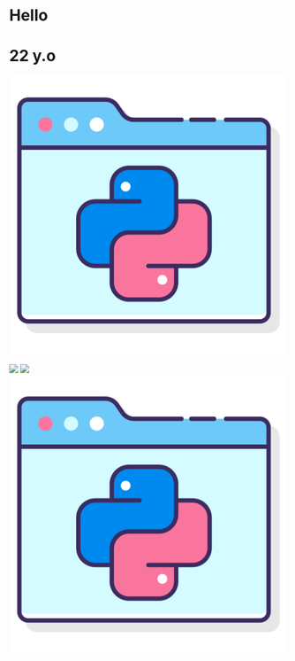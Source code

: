 # Hello
# 22 y.o

![python](https://github.com/LizaPuf/LizaPuf/blob/main/assets/python%20(3).png)

<img src="https://img.shields.io/badge/Python-blue?style=for-the-badge&logo=Python&logoColor=yellow" />
<img src="https://img.shields.io/badge/PostgreSQL-lightgrey?style=for-the-badge&logo=PostgreSQL&logoColor=E0FFFF" />

<img src="https://github.com/LizaPuf/LizaPuf/blob/main/assets/python%20(3).png" />